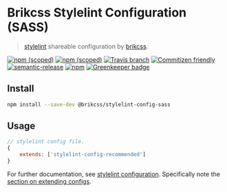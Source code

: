 # Brikcss Stylelint Configuration (SASS)

> [stylelint](https://stylelint.io) shareable configuration by [brikcss](https://github.com/brikcss/).

[![npm (scoped)](https://img.shields.io/npm/v/@brikcss/stylelint-config-sass.svg?style=flat-square)](https://www.npmjs.com/package/@brikcss/stylelint-config-sass
) [![npm (scoped)](https://img.shields.io/npm/dm/@brikcss/stylelint-config-sass.svg?style=flat-square)](https://www.npmjs.com/package/@brikcss/stylelint-config-sass
) [![Travis branch](https://img.shields.io/travis/rust-lang/rust/master.svg?style=flat-square&label=master)](https://github.com/brikcss/stylelint-config-sass/tree/master
) [![Commitizen friendly](https://img.shields.io/badge/commitizen-friendly-brightgreen.svg?style=flat-square)](http://commitizen.github.io/cz-cli/
) [![semantic-release](https://img.shields.io/badge/%20%20%F0%9F%93%A6%F0%9F%9A%80-semantic--release-e10079.svg?style=flat-square)](https://github.com/semantic-release/semantic-release
) [![npm](https://img.shields.io/npm/l/express.svg?style=flat-square)](https://choosealicense.com/licenses/mit/) [![Greenkeeper badge](https://badges.greenkeeper.io/brikcss/stylelint-config-sass.svg)](https://greenkeeper.io/)

## Install

```bash
npm install --save-dev @brikcss/stylelint-config-sass
```

## Usage

```js
// stylelint config file.
{
	extends: ['stylelint-config-recommended']
}
```

For further documentation, see [stylelint configuration](https://stylelint.io/user-guide/configuration/). Specifically note the [section on extending configs](https://stylelint.io/user-guide/configuration/#extends).
